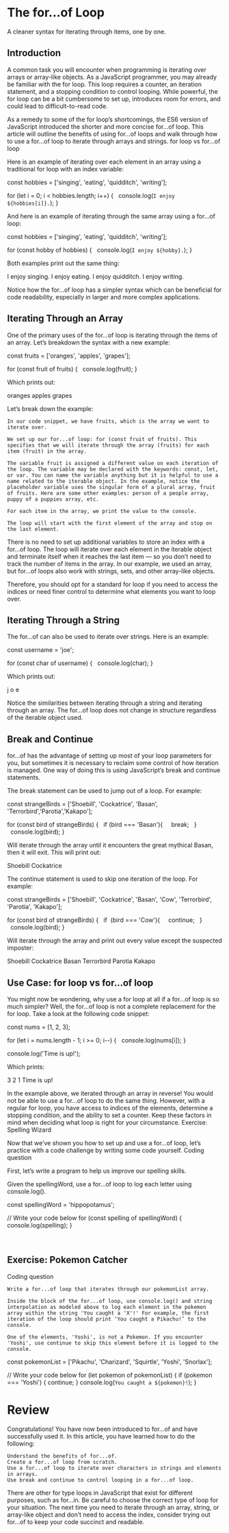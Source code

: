 # The for...of Loop

A cleaner syntax for iterating through items, one by one.

## Introduction

A common task you will encounter when programming is iterating over arrays or array-like objects. As a JavaScript programmer, you may already be familiar with the for loop. This loop requires a counter, an iteration statement, and a stopping condition to control looping. While powerful, the for loop can be a bit cumbersome to set up, introduces room for errors, and could lead to difficult-to-read code.

As a remedy to some of the for loop’s shortcomings, the ES6 version of JavaScript introduced the shorter and more concise for...of loop. This article will outline the benefits of using for...of loops and walk through how to use a for...of loop to iterate through arrays and strings.
for loop vs for…of loop

Here is an example of iterating over each element in an array using a traditional for loop with an index variable:

const hobbies = ['singing', 'eating', 'quidditch', 'writing'];
 
for (let i = 0; i < hobbies.length; i++) {
  console.log(`I enjoy ${hobbies[i]}.`);
}

And here is an example of iterating through the same array using a for...of loop:

const hobbies = ['singing', 'eating', 'quidditch', 'writing'];
 
for (const hobby of hobbies) {
  console.log(`I enjoy ${hobby}.`);
}

Both examples print out the same thing:

I enjoy singing.
I enjoy eating.
I enjoy quidditch.
I enjoy writing.

Notice how the for...of loop has a simpler syntax which can be beneficial for code readability, especially in larger and more complex applications.




## Iterating Through an Array

One of the primary uses of the for...of loop is iterating through the items of an array. Let’s breakdown the syntax with a new example:

const fruits = ['oranges', 'apples', 'grapes'];
 
for (const fruit of fruits) {
  console.log(fruit);
}

Which prints out:

oranges
apples
grapes

Let’s break down the example:

    In our code snippet, we have fruits, which is the array we want to iterate over.

    We set up our for...of loop: for (const fruit of fruits). This specifies that we will iterate through the array (fruits) for each item (fruit) in the array.

    The variable fruit is assigned a different value on each iteration of the loop. The variable may be declared with the keywords: const, let, or var. You can name the variable anything but it is helpful to use a name related to the iterable object. In the example, notice the placeholder variable uses the singular form of a plural array, fruit of fruits. Here are some other examples: person of a people array, puppy of a puppies array, etc.

    For each item in the array, we print the value to the console.

    The loop will start with the first element of the array and stop on the last element.

There is no need to set up additional variables to store an index with a for...of loop. The loop will iterate over each element in the iterable object and terminate itself when it reaches the last item — so you don’t need to track the number of items in the array. In our example, we used an array, but for...of loops also work with strings, sets, and other array-like objects.

Therefore, you should opt for a standard for loop if you need to access the indices or need finer control to determine what elements you want to loop over.



## Iterating Through a String

The for...of can also be used to iterate over strings. Here is an example:

const username = 'joe';
 
for (const char of username) {
  console.log(char);
}

Which prints out:

j
o
e

Notice the similarities between iterating through a string and iterating through an array. The for...of loop does not change in structure regardless of the iterable object used.



## Break and Continue

for...of has the advantage of setting up most of your loop parameters for you, but sometimes it is necessary to reclaim some control of how iteration is managed. One way of doing this is using JavaScript’s break and continue statements.

The break statement can be used to jump out of a loop. For example:

const strangeBirds = ['Shoebill', 'Cockatrice', 'Basan', 'Terrorbird','Parotia','Kakapo'];
 
for (const bird of strangeBirds) {
  if (bird === 'Basan'){ 
    break; 
  }
  console.log(bird);
}

Will iterate through the array until it encounters the great mythical Basan, then it will exit. This will print out:

Shoebill
Cockatrice

The continue statement is used to skip one iteration of the loop. For example:

const strangeBirds = ['Shoebill', 'Cockatrice', 'Basan', 'Cow', 'Terrorbird', 'Parotia', 'Kakapo'];
 
for (const bird of strangeBirds) {
  if  (bird === 'Cow'){
    continue;
  }
  console.log(bird);
}

Will iterate through the array and print out every value except the suspected imposter:

Shoebill
Cockatrice
Basan
Terrorbird
Parotia
Kakapo




## Use Case: for loop vs for…of loop

You might now be wondering, why use a for loop at all if a for...of loop is so much simpler? Well, the for...of loop is not a complete replacement for the for loop. Take a look at the following code snippet:

const nums = [1, 2, 3];
 
for (let i = nums.length - 1; i >= 0; i--) {
  console.log(nums[i]);
}
 
console.log('Time is up!');

Which prints:

3
2
1
Time is up! 

In the example above, we iterated through an array in reverse! You would not be able to use a for...of loop to do the same thing. However, with a regular for loop, you have access to indices of the elements, determine a stopping condition, and the ability to set a counter. Keep these factors in mind when deciding what loop is right for your circumstance.
Exercise: Spelling Wizard

Now that we’ve shown you how to set up and use a for...of loop, let’s practice with a code challenge by writing some code yourself.
Coding question

First, let’s write a program to help us improve our spelling skills.

Given the spellingWord, use a for...of loop to log each letter using console.log().

const spellingWord = 'hippopotamus';

// Write your code below
for (const spelling of spellingWord) {
  console.log(spelling);
}

 

## Exercise: Pokemon Catcher
Coding question

    Write a for...of loop that iterates through our pokemonList array.

    Inside the block of the for...of loop, use console.log() and string interpolation as modeled above to log each element in the pokemon array within the string 'You caught a 'X'!' For example, the first iteration of the loop should print ‘You caught a Pikachu!’ to the console.

    One of the elements, 'Yoshi', is not a Pokemon. If you encounter 'Yoshi', use continue to skip this element before it is logged to the console.

const pokemonList = ['Pikachu', 'Charizard', 'Squirtle', 'Yoshi', 'Snorlax'];

// Write your code below
for (let pokemon of pokemonList) {
  if (pokemon === 'Yoshi') {
    continue;
  }
  console.log(`You caught a ${pokemon}!`);
}


# Review

Congratulations! You have now been introduced to for...of and have successfully used it. In this article, you have learned how to do the following:

    Understand the benefits of for...of.
    Create a for...of loop from scratch.
    Use a for...of loop to iterate over characters in strings and elements in arrays.
    Use break and continue to control looping in a for...of loop.

There are other for type loops in JavaScript that exist for different purposes, such as for...in. Be careful to choose the correct type of loop for your situation. The next time you need to iterate through an array, string, or array-like object and don’t need to access the index, consider trying out for...of to keep your code succinct and readable. 